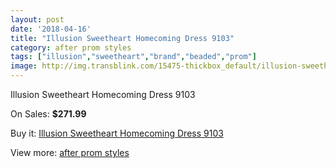 ```yaml
---
layout: post
date: '2018-04-16'
title: "Illusion Sweetheart Homecoming Dress 9103"
category: after prom styles
tags: ["illusion","sweetheart","brand","beaded","prom"]
image: http://img.transblink.com/15475-thickbox_default/illusion-sweetheart-homecoming-dress-9103.jpg
---
```

Illusion Sweetheart Homecoming Dress 9103

On Sales: **$271.99**
<a href="https://www.transblink.com/en/after-prom-styles/4926-illusion-sweetheart-homecoming-dress-9103.html"><amp-img layout="responsive" width="600" height="600" src="//img.transblink.com/15475-thickbox_default/illusion-sweetheart-homecoming-dress-9103.jpg" alt="Illusion Sweetheart Homecoming Dress 9103 0" /></a>
<a href="https://www.transblink.com/en/after-prom-styles/4926-illusion-sweetheart-homecoming-dress-9103.html"><amp-img layout="responsive" width="600" height="600" src="//img.transblink.com/15479-thickbox_default/illusion-sweetheart-homecoming-dress-9103.jpg" alt="Illusion Sweetheart Homecoming Dress 9103 1" /></a>
<a href="https://www.transblink.com/en/after-prom-styles/4926-illusion-sweetheart-homecoming-dress-9103.html"><amp-img layout="responsive" width="600" height="600" src="//img.transblink.com/15478-thickbox_default/illusion-sweetheart-homecoming-dress-9103.jpg" alt="Illusion Sweetheart Homecoming Dress 9103 2" /></a>
<a href="https://www.transblink.com/en/after-prom-styles/4926-illusion-sweetheart-homecoming-dress-9103.html"><amp-img layout="responsive" width="600" height="600" src="//img.transblink.com/15477-thickbox_default/illusion-sweetheart-homecoming-dress-9103.jpg" alt="Illusion Sweetheart Homecoming Dress 9103 3" /></a>
<a href="https://www.transblink.com/en/after-prom-styles/4926-illusion-sweetheart-homecoming-dress-9103.html"><amp-img layout="responsive" width="600" height="600" src="//img.transblink.com/15476-thickbox_default/illusion-sweetheart-homecoming-dress-9103.jpg" alt="Illusion Sweetheart Homecoming Dress 9103 4" /></a>

Buy it: [Illusion Sweetheart Homecoming Dress 9103](https://www.transblink.com/en/after-prom-styles/4926-illusion-sweetheart-homecoming-dress-9103.html "Illusion Sweetheart Homecoming Dress 9103")

View more: [after prom styles](https://www.transblink.com/en/55-after-prom-styles "after prom styles")